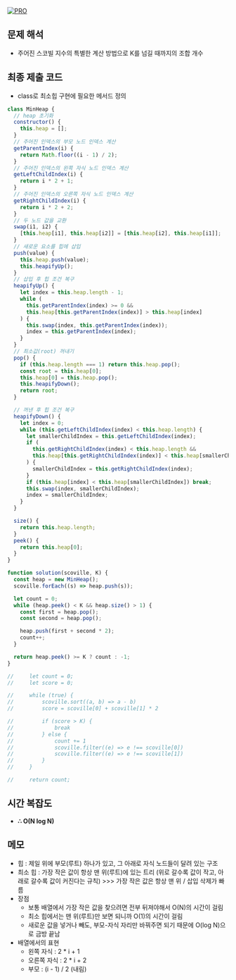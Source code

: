 [![PRO]][Link]

## 문제 해석

- 주어진 스코빌 지수의 특별한 계산 방법으로 K를 넘길 때까지의 조합 개수

## 최종 제출 코드

- class로 최소힙 구현에 필요한 메서드 정의

```js
class MinHeap {
  // heap 초기화
  constructor() {
    this.heap = [];
  }
  // 주어진 인덱스의 부모 노드 인덱스 계산
  getParentIndex(i) {
    return Math.floor((i - 1) / 2);
  }
  // 주어진 인덱스의 왼쪽 자식 노드 인덱스 계산
  getLeftChildIndex(i) {
    return i * 2 + 1;
  }
  // 주어진 인덱스의 오른쪽 자식 노드 인덱스 계산
  getRightChildIndex(i) {
    return i * 2 + 2;
  }
  // 두 노드 값을 교환
  swap(i1, i2) {
    [this.heap[i1], this.heap[i2]] = [this.heap[i2], this.heap[i1]];
  }
  // 새로운 요소를 힙에 삽입
  push(value) {
    this.heap.push(value);
    this.heapifyUp();
  }
  // 삽입 후 힙 조건 복구
  heapifyUp() {
    let index = this.heap.length - 1;
    while (
      this.getParentIndex(index) >= 0 &&
      this.heap[this.getParentIndex(index)] > this.heap[index]
    ) {
      this.swap(index, this.getParentIndex(index));
      index = this.getParentIndex(index);
    }
  }
  // 최소값(root) 꺼내기
  pop() {
    if (this.heap.length === 1) return this.heap.pop();
    const root = this.heap[0];
    this.heap[0] = this.heap.pop();
    this.heapifyDown();
    return root;
  }

  // 꺼낸 후 힙 조건 복구
  heapifyDown() {
    let index = 0;
    while (this.getLeftChildIndex(index) < this.heap.length) {
      let smallerChildIndex = this.getLeftChildIndex(index);
      if (
        this.getRightChildIndex(index) < this.heap.length &&
        this.heap[this.getRightChildIndex(index)] < this.heap[smallerChildIndex]
      ) {
        smallerChildIndex = this.getRightChildIndex(index);
      }
      if (this.heap[index] < this.heap[smallerChildIndex]) break;
      this.swap(index, smallerChildIndex);
      index = smallerChildIndex;
    }
  }

  size() {
    return this.heap.length;
  }
  peek() {
    return this.heap[0];
  }
}

function solution(scoville, K) {
  const heap = new MinHeap();
  scoville.forEach((s) => heap.push(s));

  let count = 0;
  while (heap.peek() < K && heap.size() > 1) {
    const first = heap.pop();
    const second = heap.pop();

    heap.push(first + second * 2);
    count++;
  }

  return heap.peek() >= K ? count : -1;
}

//     let count = 0;
//     let score = 0;

//     while (true) {
//         scoville.sort((a, b) => a - b)
//         score = scoville[0] + scoville[1] * 2

//         if (score > K) {
//             break
//         } else {
//             count += 1
//             scoville.filter((e) => e !== scoville[0])
//             scoville.filter((e) => e !== scoville[1])
//         }
//     }

//     return count;
```

## 시간 복잡도

- **∴ O(N log N)**

## 메모

- 힙 : 제일 위에 부모(루트) 하나가 있고, 그 아래로 자식 노드들이 달려 있는 구조
- 최소 힙 : 가장 작은 값이 항상 맨 위(루트)에 있는 트리 (위로 갈수록 값이 작고, 아래로 갈수록 값이 커진다는 규칙) >>> 가장 작은 값은 항상 맨 위 / 삽입 삭제가 빠름
- 장점
  - 보통 배열에서 가장 작은 값을 찾으려면 전부 뒤져야해서 O(N)의 시간이 걸림
  - 최소 힙에서는 맨 위(루트)만 보면 되니까 O(1)의 시간이 걸림
  - 새로운 값을 넣거나 빼도, 부모-자식 자리만 바꿔주면 되기 때문에 O(log N)으로 금방 끝남
- 배열에서의 표현
  - 왼쪽 자식 : 2 \* i + 1
  - 오른쪽 자식 : 2 \* i + 2
  - 부모 : (i - 1) / 2 (내림)

<!---------------------------------------------------------------------------->

[PRO]: https://github.com/GoSSaChin/algorithm-js/assets/107768516/67c43b52-bc3f-4571-a249-5519021afbb0
[Link]: https://school.programmers.co.kr/learn/courses/30/lessons/42626
